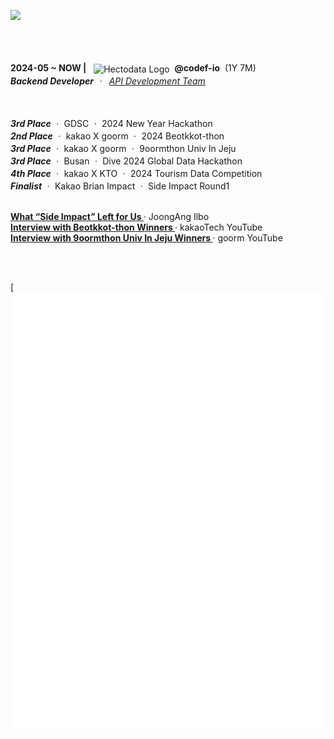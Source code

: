 <a href="https://github.com/h-beeen"><img src="https://ishan-rest.vercel.app/svg/banner/blackhole/Backend-Enthusiast"/></a>

<br>
<br>
<br>

<div>
  <span><strong>2024-05 ~ NOW |</strong>&nbsp;&nbsp;</span>
    <img 
      src="https://velog.velcdn.com/images/h-beeen/post/7b7f8734-5bb0-4e73-bb94-a03793cc5131/image.png"
      alt="Hectodata Logo"
      style="height: 13px; vertical-align: middle;"
    ><span>&nbsp;&nbsp;<strong>@codef-io</strong>&nbsp;&nbsp;(1Y 7M)<br>
    <i><strong>Backend Developer</strong>&nbsp;ㆍ&nbsp;
        <a href="https://www.hectocareers.co.kr/ko/peopleview-hd2" target="_blank" rel="noopener noreferrer">API Development Team</a></i>
</div>

<br>
<br>

<span><b><i>3rd Place</i></b>&nbsp;ㆍ&nbsp;GDSC&nbsp;ㆍ&nbsp;2024 New Year Hackathon</span><br>
<span><b><i>2nd Place</i></b>&nbsp;ㆍ&nbsp;kakao X goorm&nbsp;ㆍ&nbsp;2024 Beotkkot-thon</span><br>
<span><b><i>3rd Place</i></b>&nbsp;ㆍ&nbsp;kakao X goorm&nbsp;ㆍ&nbsp;9oormthon Univ In Jeju</span><br>
<span><b><i>3rd Place</i></b>&nbsp;ㆍ&nbsp;Busan&nbsp;ㆍ&nbsp;Dive 2024 Global Data Hackathon</span><br>
<span><b><i>4th Place</i></b>&nbsp;ㆍ&nbsp;kakao X KTO&nbsp;ㆍ&nbsp;2024 Tourism Data Competition</span><br>
<span><b><i>Finalist</i></b>&nbsp;ㆍ&nbsp;Kakao Brian Impact&nbsp;ㆍ&nbsp;Side Impact Round1</span><br>




<br>

<div>
  <div><strong><a href="https://www.thebutter.org/news/articleView.html?idxno=1108" target="_blank" rel="noopener noreferrer">
  What “Side Impact” Left for Us
  </a></strong> · JoongAng Ilbo</div>

  <div><strong><a href="https://www.youtube.com/watch?v=AqTSrinWXNs&t=96s" target="_blank" rel="noopener noreferrer">
  Interview with Beotkkot-thon Winners
  </a></strong> · kakaoTech YouTube</div>

  <div><strong><a href="https://www.youtube.com/watch?v=-tKYqBW6Vk8&t=238s" target="_blank" rel="noopener noreferrer">
  Interview with 9oormthon Univ In Jeju Winners
  </a></strong> · goorm YouTube</div>
</div>

<br><br>

[![spotify-github-profile](/song.svg)